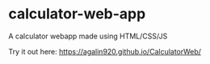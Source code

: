 # calculator-web-app

A calculator webapp made using HTML/CSS/JS

Try it out here: https://agalin920.github.io/CalculatorWeb/
